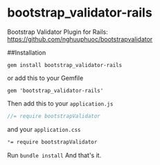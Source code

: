 bootstrap_validator-rails
=========================

Bootstrap Validator Plugin for Rails: https://github.com/nghuuphuoc/bootstrapvalidator

##Installation
```
gem install bootstrap_validator-rails
```
or add this to your Gemfile
```
gem 'bootstrap_validator-rails'
```

Then add this to your `application.js`
```javascript
//= require bootstrapValidator
```

and your `application.css`

```css
*= require bootstrapValidator
```
Run `bundle install`
And that's it.

